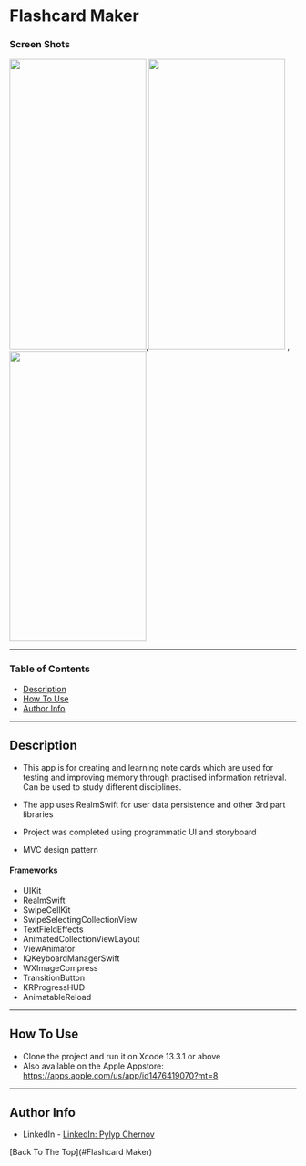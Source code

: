 
# Flashcard Maker

### Screen Shots

<img src="https://user-images.githubusercontent.com/45902091/169407632-5ccec0fa-ec7d-437d-b7f0-69657525fb25.png"
width="240" height="510">,<img src="https://user-images.githubusercontent.com/45902091/169406037-bb89aa1f-35fb-4bc8-bbf3-be5ea84726f3.gif" width="240" height="510"> ,<img src="https://user-images.githubusercontent.com/45902091/169408690-c744763e-d27f-4f5c-9a6d-796f08c7a51a.png" width="240" height="510">  






---

### Table of Contents

- [Description](#description)
- [How To Use](#how-to-use)
- [Author Info](#author-info)

---

## Description

- This app is for creating and learning note cards which are used for testing and improving memory through practised information retrieval. Can be used to study different disciplines.

- The app uses RealmSwift for user data persistence and other 3rd part libraries

- Project was completed using programmatic UI and storyboard

- MVC design pattern

#### Frameworks

- UIKit
- RealmSwift
- SwipeCellKit
- SwipeSelectingCollectionView
- TextFieldEffects
- AnimatedCollectionViewLayout
- ViewAnimator
- IQKeyboardManagerSwift
- WXImageCompress
- TransitionButton
- KRProgressHUD
- AnimatableReload

---

## How To Use

- Clone the project and run it on Xcode 13.3.1 or above
- Also available on the Apple Appstore: https://apps.apple.com/us/app/id1476419070?mt=8
---

## Author Info

- LinkedIn - [LinkedIn: Pylyp Chernov](https://www.linkedin.com/in/pylyp-chernov-7ab4041a2/)

[Back To The Top](#Flashcard Maker)
